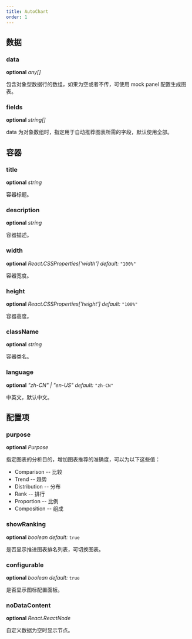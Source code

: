 ```yaml
---
title: AutoChart
order: 1
---
```


<playground path="auto-chart/demo/basic.jsx"></playground>

## 数据

### data

<description>**optional** _any[]_</description>

包含对象型数据行的数组，如果为空或者不传，可使用 mock panel 配置生成图表。

### fields

<description>**optional** _string[]_</description>

data 为对象数组时，指定用于自动推荐图表所需的字段，默认使用全部。


## 容器

### title

<description>**optional** _string_</description>

容器标题。

### description

<description>**optional** _string_</description>

容器描述。

### width

<description>**optional** _React.CSSProperties['width']_ _default:_ `"100%"`</description>

容器宽度。

### height

<description>**optional** _React.CSSProperties['height']_ _default:_ `"100%"`</description>

容器高度。

### className

<description>**optional** _string_</description>

容器类名。

### language

<description>**optional** _"zh-CN" | "en-US"_ _default:_ `"zh-CN"`</description>

中英文，默认中文。

## 配置项

### purpose

<description>**optional** _Purpose_</description>

指定图表的分析目的，增加图表推荐的准确度，可以为以下这些值：

* Comparison -- 比较
* Trend -- 趋势
* Distribution -- 分布
* Rank -- 排行
* Proportion -- 比例
* Composition -- 组成

### showRanking

<description>**optional** _boolean_ _default:_ `true`</description>

是否显示推进图表排名列表，可切换图表。

### configurable

<description>**optional** _boolean_ _default:_ `true`</description>

是否显示图标配置面板。

### noDataContent

<description>**optional** _React.ReactNode_</description>

自定义数据为空时显示节点。
